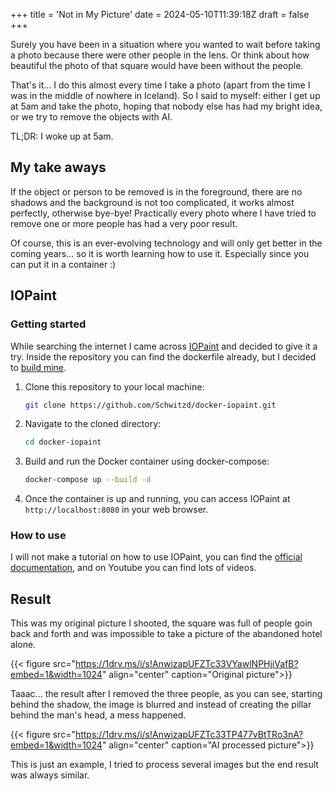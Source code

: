 +++
title = 'Not in My Picture'
date = 2024-05-10T11:39:18Z
draft = false
+++

Surely you have been in a situation where you wanted to wait before taking a photo because there were other people in the lens. Or think about how beautiful the photo of that square would have been without the people.

That's it... I do this almost every time I take a photo (apart from the time I was in the middle of nowhere in Iceland).
So I said to myself: either I get up at 5am and take the photo, hoping that nobody else has had my bright idea, or we try to remove the objects with AI.

TL;DR: I woke up at 5am.

## My take aways

If the object or person to be removed is in the foreground, there are no shadows and the background is not too complicated, it works almost perfectly, otherwise bye-bye!
Practically every photo where I have tried to remove one or more people has had a very poor result.

Of course, this is an ever-evolving technology and will only get better in the coming years... so it is worth learning how to use it. Especially since you can put it in a container :)

## IOPaint

### Getting started

While searching the internet I came across [IOPaint](https://github.com/Sanster/IOPaint) and decided to give it a try. Inside the repository you can find the dockerfile already, but I decided to [build mine](https://github.com/Schwitzd/docker-iopaint).

1. Clone this repository to your local machine:

    ```bash
    git clone https://github.com/Schwitzd/docker-iopaint.git
    ```

2. Navigate to the cloned directory:

    ```bash
    cd docker-iopaint
    ```

3. Build and run the Docker container using docker-compose:

    ```bash
    docker-compose up --build -d
    ```

4. Once the container is up and running, you can access IOPaint at `http://localhost:8080` in your web browser.

### How to use

I will not make a tutorial on how to use IOPaint, you can find the [official documentation](https://www.iopaint.com/), and on Youtube you can find lots of videos.

## Result

This was my original picture I shooted, the square was full of people goin back and forth and was impossible to take a picture of the abandoned hotel alone.

{{< figure src="https://1drv.ms/i/s!AnwizapUFZTc33VYawlNPHjiVafB?embed=1&width=1024" align="center" caption="Original picture">}}

Taaac... the result after I removed the three people, as you can see, starting behind the shadow, the image is blurred and instead of creating the pillar behind the man's head, a mess happened.

{{< figure src="https://1drv.ms/i/s!AnwizapUFZTc33TP477vBtTRo3nA?embed=1&width=1024" align="center" caption="AI processed picture">}}

This is just an example, I tried to process several images but the end result was always similar.
